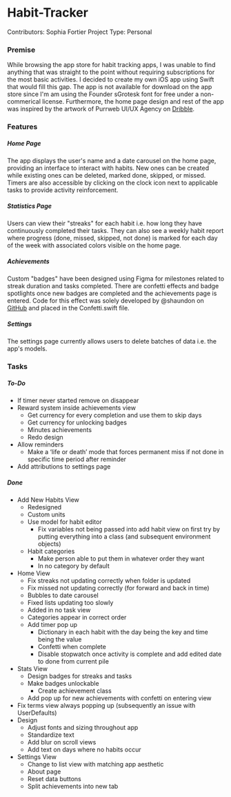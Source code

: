 # Habit-Tracker
Contributors: Sophia Fortier
Project Type: Personal

### Premise
While browsing the app store for habit tracking apps, I was unable to find anything that was straight to the point without requiring subscriptions for the most basic activities. I decided to create my own iOS app using Swift that would fill this gap. The app is not available for download on the app store since I'm am using the Founder sGrotesk font for free under a non-commerical license. Furthermore, the home page design and rest of the app was inspired by the artwork of Purrweb UI/UX Agency on [Dribble](https://dribbble.com/shots/21367995-Habit-Tracker-Mobile-IOS-App).

### Features
##### Home Page
The app displays the user's name and a date carousel on the home page, providing an interface to interact with habits. New ones can be created while existing ones can be deleted, marked done, skipped, or missed. Timers are also accessible by clicking on the clock icon next to applicable tasks to provide activity reinforcement. 

##### Statistics Page
Users can view their "streaks" for each habit i.e. how long they have continuously completed their tasks. They can also see a weekly habit report where progress (done, missed, skipped, not done) is marked for each day of the week with associated colors visible on the home page.

##### Achievements
Custom "badges" have been designed using Figma for milestones related to streak duration and tasks completed. There are confetti effects and badge spotlights once new badges are completed and the achievements page is entered. Code for this effect was solely developed by @shaundon on [GitHub](https://github.com/shaundon/ConfettiDemo) and placed in the Confetti.swift file.

##### Settings
The settings page currently allows users to delete batches of data i.e. the app's models.


### Tasks
##### To-Do
- If timer never started remove on disappear
- Reward system inside achievements view
    - Get currency for every completion and use them to skip days
    - Get currency for unlocking badges
    - Minutes achievements
    - Redo design
- Allow reminders
    - Make a ‘life or death’ mode that forces permanent miss if not done in specific time period after reminder
- Add attributions to settings page

##### Done
- Add New Habits View
    - Redesigned
    - Custom units
    - Use model for habit editor
        - Fix variables not being passed into add habit view on first try by putting everything into a class (and subsequent environment objects)
    - Habit categories
        - Make person able to put them in whatever order they want
        - In no category by default
- Home View
    - Fix streaks not updating correctly when folder is updated
    - Fix missed not updating correctly (for forward and back in time)
    - Bubbles to date carousel
    - Fixed lists updating too slowly
    - Added in no task view
    - Categories appear in correct order
    - Add timer pop up
        - Dictionary in each habit with the day being the key and time being the value
        - Confetti when complete
        - Disable stopwatch once activity is complete and add edited date to done from current pile
- Stats View
    - Design badges for streaks and tasks
    - Make badges unlockable
        - Create achievement class
    - Add pop up for new achievements with confetti on entering view
- Fix terms view always popping up (subsequently an issue with UserDefaults)
- Design
    - Adjust fonts and sizing throughout app
    - Standardize text
    - Add blur on scroll views
    - Add text on days where no habits occur
- Settings View
    - Change to list view with matching app aesthetic
    - About page
    - Reset data buttons
    - Split achievements into new tab
